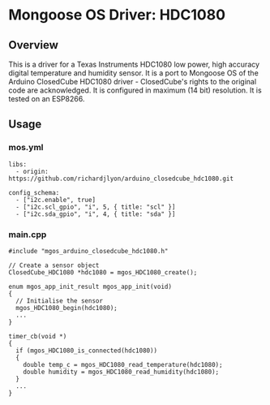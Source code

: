 # Mongoose OS Driver: HDC1080

## Overview

This is a driver for a Texas Instruments HDC1080 low power, high accuracy digital temperature and humidity sensor. It is a port to Mongoose OS of the Arduino ClosedCube HDC1080 driver - ClosedCube's rights to the original code are acknowledged. It is configured in maximum (14 bit) resolution. It is tested on an ESP8266.

## Usage

### mos.yml

```
libs:
  - origin: https://github.com/richardjlyon/arduino_closedcube_hdc1080.git

config_schema:
  - ["i2c.enable", true]
  - ["i2c.scl_gpio", "i", 5, { title: "scl" }]
  - ["i2c.sda_gpio", "i", 4, { title: "sda" }]
```

### main.cpp

```
#include "mgos_arduino_closedcube_hdc1080.h"

// Create a sensor object
ClosedCube_HDC1080 *hdc1080 = mgos_HDC1080_create();

enum mgos_app_init_result mgos_app_init(void)
{
  // Initialise the sensor
  mgos_HDC1080_begin(hdc1080);
  ...
}

timer_cb(void *)
{
  if (mgos_HDC1080_is_connected(hdc1080))
  {
    double temp_c = mgos_HDC1080_read_temperature(hdc1080);
    double humidity = mgos_HDC1080_read_humidity(hdc1080);
  }
  ...
}
```
